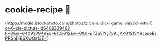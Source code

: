 # cookie-recipe :pig:
(https://media.istockphoto.com/photos/zilch-a-dice-game-played-with-5-or-6-die-picture-id640930946?k=6&m=640930946&s=612x612&w=0&h=p7Za5lYg7y9_jKKQ1St5Y6qaseEsPRSnDjB6XwQn13E=)
